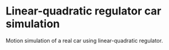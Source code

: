 # Linear-quadratic regulator car simulation
Motion simulation of a real car using linear-quadratic regulator.
